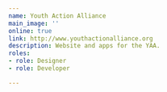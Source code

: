 ```yaml
---
name: Youth Action Alliance
main_image: ''
online: true
link: http://www.youthactionalliance.org
description: Website and apps for the YAA.
roles:
- role: Designer
- role: Developer

---
```

